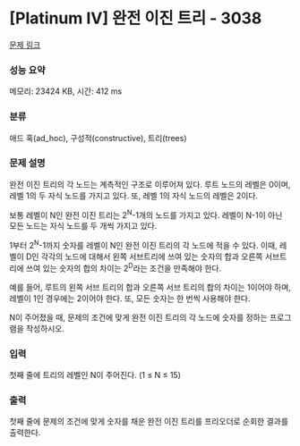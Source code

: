# [Platinum IV] 완전 이진 트리 - 3038 

[문제 링크](https://www.acmicpc.net/problem/3038) 

### 성능 요약

메모리: 23424 KB, 시간: 412 ms

### 분류

애드 혹(ad_hoc), 구성적(constructive), 트리(trees)

### 문제 설명

<p>완전 이진 트리의 각 노드는 계측적인 구조로 이루어져 있다. 루트 노드의 레벨은 0이며, 레벨 1의 두 자식 노드를 가지고 있다. 또, 레벨 1의 자식 노드의 레벨은 2이다.</p>

<p>보통 레벨이 N인 완전 이진 트리는 2<sup>N</sup>-1개의 노드를 가지고 있다. 레벨이 N-1이 아닌 모든 노드는 자식 노드를 두 개씩 가지고 있다.</p>

<p>1부터 2<sup>N</sup>-1까지 숫자를 레벨이 N인 완전 이진 트리의 각 노드에 적을 수 있다. 이때, 레벨이 D인 각각의 노드에 대해서 왼쪽 서브트리에 쓰여 있는 숫자의 합과 오른쪽 서브트리에 쓰여 있는 숫자의 합의 차이는 2<sup>D</sup>라는 조건을 만족해야 한다.</p>

<p>예를 들어, 루트의 왼쪽 서브 트리의 합과 오른쪽 서브 트리의 합의 차이는 1이어야 하며, 레벨이 1인 경우에는 2이어야 한다. 또, 모든 숫자는 한 번씩 사용해야 한다.</p>

<p>N이 주어졌을 때, 문제의 조건에 맞게 완전 이진 트리의 각 노드에 숫자를 정하는 프로그램을 작성하시오.</p>

### 입력 

 <p>첫째 줄에 트리의 레벨인 N이 주어진다. (1 ≤ N ≤ 15)</p>

### 출력 

 <p>첫째 줄에 문제의 조건에 맞게 숫자를 채운 완전 이진 트리를 프리오더로 순회한 결과를 출력한다.</p>

